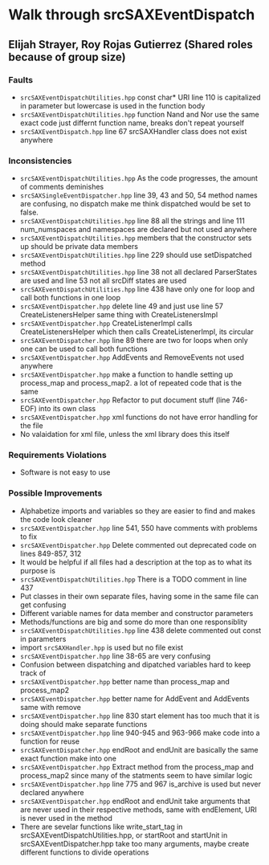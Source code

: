 # Walk through srcSAXEventDispatch
## Elijah Strayer, Roy Rojas Gutierrez (Shared roles because of group size)

### Faults
- ```srcSAXEventDispatchUtilities.hpp``` const char* URI line 110 is capitalized in parameter but lowercase is 
used in the function body
- ```srcSAXEventDispatchUtilities.hpp``` function Nand and Nor use the same exact code just differnt
function name, breaks don't repeat yourself
- ```srcSAXEventDispatch.hpp``` line 67 srcSAXHandler class does not exist anywhere 


### Inconsistencies
- ```srcSAXEventDispatchUtilities.hpp``` As the code progresses, the amount of comments deminishes
- ```srcSAXSingleEventDispatcher.hpp``` line 39, 43 and 50, 54 method names are confusing, no dispatch 
 make me think dispatched would be set to false. 
- ```srcSAXEventDispatchUtilities.hpp``` line 88 all the strings and line 111 num_numspaces and namespaces
 are declared but not used anywhere
- ```srcSAXEventDispatchUtilities.hpp``` members that the constructor sets up should be private data members
- ```srcSAXEventDispatchUtilities.hpp``` line 229 should use setDispatched method
- ```srcSAXEventDispatchUtilities.hpp``` line 38 not all declared ParserStates are used and line 53 
not all srcDiff states are used
- ```srcSAXEventDispatchUtilities.hpp``` line 438 have only one for loop and call both functions in one loop
- ```srcSAXEventDispatcher.hpp``` delete line 49 and just use line 57 CreateListenersHelper same thing with
CreateListenersImpl
- ```srcSAXEventDispatcher.hpp``` CreateListenerImpl calls CreateListenersHelper which then calls CreateListenerImpl, its circular
- ```srcSAXEventDispatcher.hpp``` line 89 there are two for loops when only one can be used to call both functions
- ```srcSAXEventDispatcher.hpp``` AddEvents and RemoveEvents not used anywhere
- ```srcSAXEventDispatcher.hpp``` make a function to handle setting up process_map and process_map2. a lot of repeated code
that is the same
- ```srcSAXEventDispatcher.hpp``` Refactor to put document stuff (line 746-EOF) into its own class
- ```srcSAXEventDispatcher.hpp``` xml functions do not have error handling for the file
- No valaidation for xml file, unless the xml library does this itself
 
### Requirements Violations
- Software is not easy to use

### Possible Improvements
- Alphabetize imports and variables so they are easier to find and makes the code look cleaner
- ```srcSAXEventDispatcher.hpp``` line 541, 550 have comments with problems to fix
- ```srcSAXEventDispatcher.hpp``` Delete commented out deprecated code on lines 849-857, 312
- It would be helpful if all files had a description at the top as to what its purpose is
- ```srcSAXEventDispatchUtilities.hpp``` There is a TODO comment in line 437
- Put classes in their own separate files, having some in the same file can get confusing
- Different variable names for data member and constructor parameters
- Methods/functions are big and some do more than one responsiblity
- ```srcSAXEventDispatchUtilities.hpp``` line 438 delete commented out const in parameters
- import ```srcSAXHandler.hpp``` is used but no file exist
- ```srcSAXEventDispatcher.hpp``` line 38-65 are very confusing
- Confusion between dispatching and dipatched variables hard to keep track of
- ```srcSAXEventDispatcher.hpp``` better name than process_map and process_map2
- ```srcSAXEventDispatcher.hpp``` better name for AddEvent and AddEvents same with remove
- ```srcSAXEventDispatcher.hpp``` line 830 start element has too much that it is doing should make separate functions
- ```srcSAXEventDispatcher.hpp``` line 940-945 and 963-966 make code into a function for reuse
- ```srcSAXEventDispatcher.hpp``` endRoot and endUnit are basically the same exact function make into one
- ```srcSAXEventDispatcher.hpp``` Extract method from the process_map and process_map2 since many of the statments seem to have similar logic
- ```srcSAXEventDispatcher.hpp``` line 775 and 967 is_archive is used but never declared anywhere
- ```srcSAXEventDispatcher.hpp``` endRoot and endUnit take arguments that are never used in their respective methods, same with endElement, URI is never used in the method
- There are sevelar functions like write_start_tag in srcSAXEventDispatchUtilities.hpp, or startRoot and startUnit in srcSAXEventDispatcher.hpp take too many arguments, maybe create different functions to divide operations
